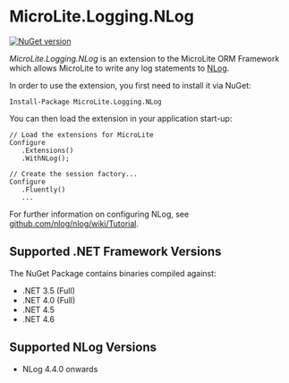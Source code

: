 MicroLite.Logging.NLog
======================

[![NuGet version](https://badge.fury.io/nu/MicroLite.Logging.NLog.svg)](http://badge.fury.io/nu/MicroLite.Logging.NLog)

_MicroLite.Logging.NLog_ is an extension to the MicroLite ORM Framework which allows MicroLite to write any log statements to [NLog](http://nlog-project.org/).

In order to use the extension, you first need to install it via NuGet:

    Install-Package MicroLite.Logging.NLog

You can then load the extension in your application start-up:

    // Load the extensions for MicroLite
    Configure
       .Extensions()
       .WithNLog();

    // Create the session factory...
    Configure
       .Fluently()
       ...

For further information on configuring NLog, see [github.com/nlog/nlog/wiki/Tutorial](https://github.com/nlog/nlog/wiki/Tutorial).

## Supported .NET Framework Versions

The NuGet Package contains binaries compiled against:

* .NET 3.5 (Full)
* .NET 4.0 (Full)
* .NET 4.5
* .NET 4.6

## Supported NLog Versions

* NLog 4.4.0 onwards
